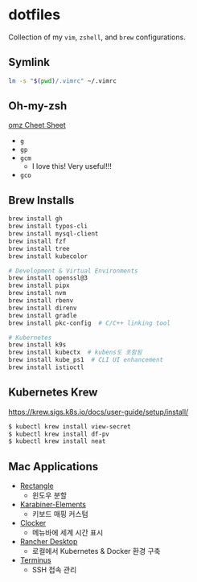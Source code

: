 # dotfiles

Collection of my `vim`, `zshell`, and `brew` configurations.

## Symlink

```bash
ln -s "$(pwd)/.vimrc" ~/.vimrc
```

## Oh-my-zsh

[omz Cheet Sheet](https://kapeli.com/cheat_sheets/Oh-My-Zsh_Git.docset/Contents/Resources/Documents/index)

- `g`
- `gp`
- `gcm`
  - I love this! Very useful!!!
- `gco`


## Brew Installs

```bash
brew install gh
brew install typos-cli
brew install mysql-client
brew install fzf
brew install tree
brew install kubecolor

# Development & Virtual Environments
brew install openssl@3
brew install pipx
brew install nvm
brew install rbenv
brew install direnv
brew install gradle
brew install pkc-config  # C/C++ linking tool

# Kubernetes
brew install k9s
brew install kubectx  # kubens도 포함됨
brew install kube_ps1  # CLI UI enhancement
brew install istioctl
```

## Kubernetes Krew

https://krew.sigs.k8s.io/docs/user-guide/setup/install/

```bash
$ kubectl krew install view-secret
$ kubectl krew install df-pv
$ kubectl krew install neat
```


## Mac Applications

- [Rectangle](https://rectangleapp.com/)
  - 윈도우 분할
- [Karabiner-Elements](https://karabiner-elements.pqrs.org/)
  - 키보드 매핑 커스텀
- [Clocker](https://github.com/n0shake/clocker)
  - 메뉴바에 세계 시간 표시
- [Rancher Desktop](https://rancherdesktop.io/)
  - 로컬에서 Kubernetes & Docker 환경 구축
- [Terminus](https://termius.com/)
  - SSH 접속 관리
